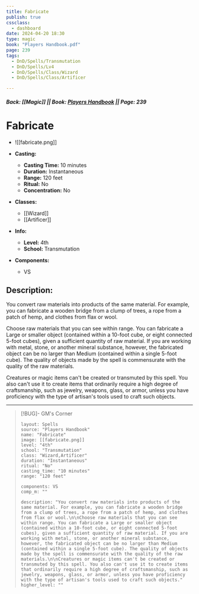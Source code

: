 ```yaml
---
title: Fabricate
publish: true
cssclass:
  - dashboard
date: 2024-04-20 18:30
type: magic
book: "Players Handbook.pdf"
page: 239
tags:
  - DnD/Spells/Transmutation
  - DnD/Spells/Lv4
  - DnD/Spells/Class/Wizard
  - DnD/Spells/Class/Artificer

---
```


##### Back: [[Magic]] || Book: [Players Handbook](https://drive.google.com/drive/folders/1O5bhpYizcIT5xxAoLOuzCRht_PVS7VSG?usp=sharing) || Page: 239

# Fabricate
- ![[fabricate.png]]
- **Casting:**
    - **Casting Time:** 10 minutes
    - **Duration:** Instantaneous
    - **Range:** 120 feet
    - **Ritual:** No
    - **Concentration:** No
- **Classes:**
    - [[Wizard]]
    - [[Artificer]]

- **Info:**
    - **Level:** 4th
    - **School:** Transmutation
- **Components:**
    - VS


## Description:
You convert raw materials into products of the same material. For example, you can fabricate a wooden bridge from a clump of trees, a rope from a patch of hemp, and clothes from flax or wool.

Choose raw materials that you can see within range. You can fabricate a Large or smaller object (contained within a 10-foot cube, or eight connected 5-foot cubes), given a sufficient quantity of raw material. If you are working with metal, stone, or another mineral substance, however, the fabricated object can be no larger than Medium (contained within a single 5-foot cube). The quality of objects made by the spell is commensurate with the quality of the raw materials.

Creatures or magic items can't be created or transmuted by this spell. You also can't use it to create items that ordinarily require a high degree of craftsmanship, such as jewelry, weapons, glass, or armor, unless you have proficiency with the type of artisan's tools used to craft such objects.



---

> [!BUG]- GM's Corner
>
> ```statblock
> layout: Spells
> source: "Players Handbook"
> name: "Fabricate"
> image: [[fabricate.png]]
> level: "4th"
> school: "Transmutation"
> class: "Wizard,Artificer"
> duration: "Instantaneous"
> ritual: "No"
> casting_time: "10 minutes"
> range: "120 feet"
>
> components: VS
> comp_m: ""
>
> description: "You convert raw materials into products of the same material. For example, you can fabricate a wooden bridge from a clump of trees, a rope from a patch of hemp, and clothes from flax or wool.\n\nChoose raw materials that you can see within range. You can fabricate a Large or smaller object (contained within a 10-foot cube, or eight connected 5-foot cubes), given a sufficient quantity of raw material. If you are working with metal, stone, or another mineral substance, however, the fabricated object can be no larger than Medium (contained within a single 5-foot cube). The quality of objects made by the spell is commensurate with the quality of the raw materials.\n\nCreatures or magic items can't be created or transmuted by this spell. You also can't use it to create items that ordinarily require a high degree of craftsmanship, such as jewelry, weapons, glass, or armor, unless you have proficiency with the type of artisan's tools used to craft such objects."
> higher_level: ""
> ```
